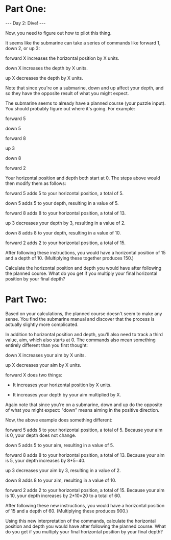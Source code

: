 # Part One:

--- Day 2: Dive! ---

Now, you need to figure out how to pilot this thing.

It seems like the submarine can take a series of commands like forward 1, down 2, or up 3:

forward X increases the horizontal position by X units.

down X increases the depth by X units.

up X decreases the depth by X units.

Note that since you're on a submarine, down and up affect your depth, and so they have the opposite result of what you might expect.

The submarine seems to already have a planned course (your puzzle input). You should probably figure out where it's going. For example:

forward 5

down 5

forward 8

up 3

down 8

forward 2

Your horizontal position and depth both start at 0. The steps above would then modify them as follows:

forward 5 adds 5 to your horizontal position, a total of 5.

down 5 adds 5 to your depth, resulting in a value of 5.

forward 8 adds 8 to your horizontal position, a total of 13.

up 3 decreases your depth by 3, resulting in a value of 2.

down 8 adds 8 to your depth, resulting in a value of 10.

forward 2 adds 2 to your horizontal position, a total of 15.

After following these instructions, you would have a horizontal position of 15 and a depth of 10. (Multiplying these together produces 150.)

Calculate the horizontal position and depth you would have after following the planned course. What do you get if you multiply your final horizontal position by your final depth?


# Part Two:


Based on your calculations, the planned course doesn't seem to make any sense. You find the submarine manual and discover that the process is actually slightly more complicated.

In addition to horizontal position and depth, you'll also need to track a third value, aim, which also starts at 0. The commands also mean something entirely different than you first thought:

down X increases your aim by X units.

up X decreases your aim by X units.

forward X does two things:
  
  - It increases your horizontal position by X units.
  
  - It increases your depth by your aim multiplied by X.

Again note that since you're on a submarine, down and up do the opposite of what you might expect: "down" means aiming in the positive direction.

Now, the above example does something different:

forward 5 adds 5 to your horizontal position, a total of 5. Because your aim is 0, your depth does not change.

down 5 adds 5 to your aim, resulting in a value of 5.

forward 8 adds 8 to your horizontal position, a total of 13. Because your aim is 5, your depth increases by 8*5=40.

up 3 decreases your aim by 3, resulting in a value of 2.

down 8 adds 8 to your aim, resulting in a value of 10.

forward 2 adds 2 to your horizontal position, a total of 15. Because your aim is 10, your depth increases by 2*10=20 to a total of 60.

After following these new instructions, you would have a horizontal position of 15 and a depth of 60. (Multiplying these produces 900.)

Using this new interpretation of the commands, calculate the horizontal position and depth you would have after following the planned course. What do you get if you multiply your final horizontal position by your final depth?
